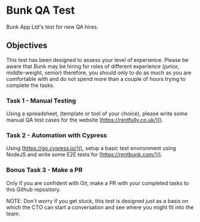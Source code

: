 # Bunk QA Test

Bunk App Ltd's test for new QA hires.

## Objectives

This test has been designed to assess your level of experience. Please be aware that Bunk may be hiring for roles of different experience (junior, middle-weight, senior) therefore, you should only to do as much as you are comfortable with and do not spend more than a couple of hours trying to complete the tasks.

### Task 1 - Manual Testing

Using a spreadsheet, (template or tool of your choice), please write some manual QA test cases for the website [https://rentfully.co.uk/]().

### Task 2 - Automation with Cypress

Using [https://go.cypress.io/](), setup a basic test environment using NodeJS and write some E2E tests for [https://rentbunk.com/]().

### Bonus Task 3 - Make a PR

Only if you are confident with Git, make a PR with your completed tasks to this Github repository.

NOTE: Don't worry if you get stuck, this test is designed just as a basis on which the CTO can start a conversation and see where you might fit into the team.
